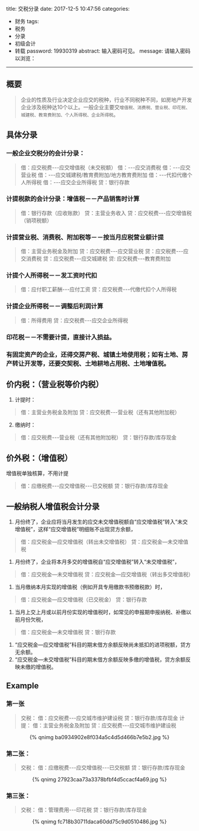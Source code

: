 title: 交税分录
date: 2017-12-5 10:47:56
categories:
- 财务
tags:
- 税务
- 分录
- 初级会计
- 转载
password: 19930319
abstract: 输入密码可见。
message: 请输入密码以浏览：
---
## 概要
> 企业的性质及行业决定企业应交的税种，行业不同税种不同，如房地产开发企业涉及税种达10个以上。一般企业主要交`增值税、消费税、营业税、印花税、城建税、教育费附加、个人所得税、企业所得税`。

## 具体分录
### 一般企业交税分的会计分录：
>借：应交税费---应交增值税（未交税额）
借：---应交消费税
借：---应交营业税
借：---应交城建税/教育费附加/地方教育费附加
借：---代扣代缴个人所得税
借：---应交企业所得税
贷：银行存款
<!--more-->

### 计提税款的会计分录：增值税－－产品销售时计算
>借：银行存款（应收账款）
贷：主营业务收入
贷：应交税费---应交增值税（销项税额）

### 计提营业税、消费税、附加税等－－按当月应税营业额计提
>借：主营业务税金及附加
贷：应交税费---应交营业税
贷：应交税费---应交消费税
贷：应交税费---应交城建税
贷: 应交税费---教育费附加

### 计提个人所得税－－发工资时代扣
>借：应付职工薪酬---应付工资
贷：应交税费---代缴代扣个人所得税

### 计提企业所得税－－调整后利润计算
>借：所得费用
贷：应交税费---应交企业所得税

### 印花税－－不需要计提，直接计入损益。
### 有固定资产的企业，还得交房产税、城镇土地使用税；如有土地、房产转让开发等，还要交契税、土地耕地占用税、土地增值税。

## 价内税：（营业税等价内税）
1. 计提时：
>借：主营业务税金及附加
贷：应交税费---营业税（还有其他附加税）

2. 缴纳时：
>借：应交税费---营业税（还有其他附加税）
贷：银行存款/库存现金

## 价外税：（增值税）
增值税单独核算，不用计提
>借：应缴税费---应交增值税---已交税额
贷：银行存款/库存现金

## 一般纳税人增值税会计分录
1. 月份终了，企业应将当月发生的应交未交增值税额自“应交增值税”转入“未交增值税”，这样“应交增值税”明细账不出现贷方余额，
>借：应交税金—应交增值税（转出未交增值税）
贷：应交税金—未交增值税

1. 月份终了，企业将本月多交的增值税自“应交增值税”转入“未交增值税”，
>借：应交税金—未交增值税
贷：应交税金—应交增值税（转出多交增值税）

1. 当月缴纳本月实现的增值税（例如开具专用缴款书预缴税款）时，
>借：应交税金—应交增值税（已交税金）
贷：银行存款

1. 当月上交上月或以前月份实现的增值税时，如常见的申报期申报纳税、补缴以前月份欠税，
>借：应交税金—未交增值税
贷：银行存款

1. “应交税金—应交增值税”科目的期末借方余额反映尚未抵扣的进项税额，贷方无余额。
1. “应交税金—未交增值税”科目的期末借方余额反映多缴的增值税，贷方余额反映未缴的增值税。 

## Example
### 第一张
>交税：
借：应交税费---应交城市维护建设税
贷：银行存款/库存现金
计提：
借：主营业务税金及附加
贷：应交税费---应交城市维护建设税

<div align="center">{% qnimg ba0934902e8f034a5c4d5d466b7e5b2.jpg %}</div>

### 第二张：
>交税：
借：应缴税费---应交增值税---已交税额
贷：银行存款/库存现金

<div align="center">{% qnimg 27923caa73a3378bfbf4d5ccacf4a69.jpg %}</div>

### 第三张：
>交税：
借：管理费用---印花税
贷：银行存款/库存现金

<div align="center">{% qnimg fc718b30711daca60dd75c9d0510486.jpg %}</div>

